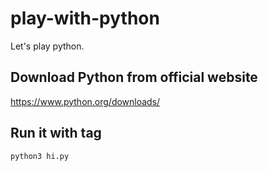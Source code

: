 # play-with-python
Let's play python.

## Download Python from official website
https://www.python.org/downloads/

## Run it with tag 
```
python3 hi.py
```
